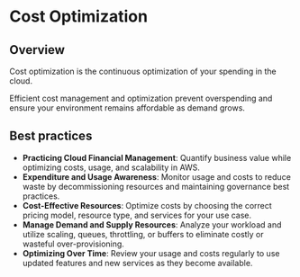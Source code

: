 # Cost Optimization

## Overview

Cost optimization is the continuous optimization of your spending in the cloud.

Efficient cost management and optimization prevent overspending and ensure your environment remains affordable as demand grows.


## Best practices

- **Practicing Cloud Financial Management**: Quantify business value while optimizing costs, usage, and scalability in AWS.
- **Expenditure and Usage Awareness**: Monitor usage and costs to reduce waste by decommissioning resources and maintaining governance best practices.
- **Cost-Effective Resources**: Optimize costs by choosing the correct pricing model, resource type, and services for your use case.
- **Manage Demand and Supply Resources**: Analyze your workload and utilize scaling, queues, throttling, or buffers to eliminate costly or wasteful over-provisioning.
- **Optimizing Over Time**: Review your usage and costs regularly to use updated features and new services as they become available.
